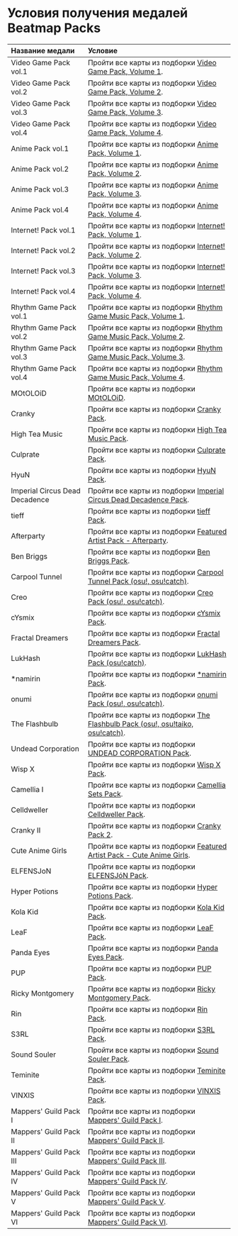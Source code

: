 # Условия получения медалей Beatmap Packs

| Название медали | Условие |
| :-- | :-- |
| Video Game Pack vol.1 | Пройти все карты из подборки [Video Game Pack, Volume 1](https://osu.ppy.sh/beatmaps/packs/40). |
| Video Game Pack vol.2 | Пройти все карты из подборки [Video Game Pack, Volume 2](https://osu.ppy.sh/beatmaps/packs/48). |
| Video Game Pack vol.3 | Пройти все карты из подборки [Video Game Pack, Volume 3](https://osu.ppy.sh/beatmaps/packs/70). |
| Video Game Pack vol.4 | Пройти все карты из подборки [Video Game Pack, Volume 4](https://osu.ppy.sh/beatmaps/packs/364). |
| Anime Pack vol.1 | Пройти все карты из подборки [Anime Pack, Volume 1](https://osu.ppy.sh/beatmaps/packs/43). |
| Anime Pack vol.2 | Пройти все карты из подборки [Anime Pack, Volume 2](https://osu.ppy.sh/beatmaps/packs/49). |
| Anime Pack vol.3 | Пройти все карты из подборки [Anime Pack, Volume 3](https://osu.ppy.sh/beatmaps/packs/207). |
| Anime Pack vol.4 | Пройти все карты из подборки [Anime Pack, Volume 4](https://osu.ppy.sh/beatmaps/packs/363). |
| Internet! Pack vol.1 | Пройти все карты из подборки [Internet! Pack, Volume 1](https://osu.ppy.sh/beatmaps/packs/42). |
| Internet! Pack vol.2 | Пройти все карты из подборки [Internet! Pack, Volume 2](https://osu.ppy.sh/beatmaps/packs/93). |
| Internet! Pack vol.3 | Пройти все карты из подборки [Internet! Pack, Volume 3](https://osu.ppy.sh/beatmaps/packs/209). |
| Internet! Pack vol.4 | Пройти все карты из подборки [Internet! Pack, Volume 4](https://osu.ppy.sh/beatmaps/packs/366). |
| Rhythm Game Pack vol.1 | Пройти все карты из подборки [Rhythm Game Music Pack, Volume 1](https://osu.ppy.sh/beatmaps/packs/41). |
| Rhythm Game Pack vol.2 | Пройти все карты из подборки [Rhythm Game Music Pack, Volume 2](https://osu.ppy.sh/beatmaps/packs/94). |
| Rhythm Game Pack vol.3 | Пройти все карты из подборки [Rhythm Game Music Pack, Volume 3](https://osu.ppy.sh/beatmaps/packs/208). |
| Rhythm Game Pack vol.4 | Пройти все карты из подборки [Rhythm Game Music Pack, Volume 4](https://osu.ppy.sh/beatmaps/packs/365). |
| MOtOLOiD | Пройти все карты из подборки [MOtOLOiD](https://osu.ppy.sh/beatmaps/packs/1284). |
| Cranky | Пройти все карты из подборки [Cranky Pack](https://osu.ppy.sh/beatmaps/packs/1437). |
| High Tea Music | Пройти все карты из подборки [High Tea Music Pack](https://osu.ppy.sh/beatmaps/packs/1480). |
| Culprate | Пройти все карты из подборки [Culprate Pack](https://osu.ppy.sh/beatmaps/packs/1535). |
| HyuN | Пройти все карты из подборки [HyuN Pack](https://osu.ppy.sh/beatmaps/packs/1581). |
| Imperial Circus Dead Decadence | Пройти все карты из подборки [Imperial Circus Dead Decadence Pack](https://osu.ppy.sh/beatmaps/packs/1688). |
| tieff | Пройти все карты из подборки [tieff Pack](https://osu.ppy.sh/beatmaps/packs/1649). |
| Afterparty | Пройти все карты из подборки [Featured Artist Pack - Afterparty](https://osu.ppy.sh/beatmaps/packs/1542). |
| Ben Briggs | Пройти все карты из подборки [Ben Briggs Pack](https://osu.ppy.sh/beatmaps/packs/1687). |
| Carpool Tunnel | Пройти все карты из подборки [Carpool Tunnel Pack (osu!, osu!catch)](https://osu.ppy.sh/beatmaps/packs/1805). |
| Creo | Пройти все карты из подборки [Creo Pack (osu!, osu!catch)](https://osu.ppy.sh/beatmaps/packs/1807). |
| cYsmix | Пройти все карты из подборки [cYsmix Pack](https://osu.ppy.sh/beatmaps/packs/1808). |
| Fractal Dreamers | Пройти все карты из подборки [Fractal Dreamers Pack](https://osu.ppy.sh/beatmaps/packs/1809). |
| LukHash | Пройти все карты из подборки [LukHash Pack (osu!catch)](https://osu.ppy.sh/beatmaps/packs/1758). |
| \*namirin | Пройти все карты из подборки [\*namirin Pack](https://osu.ppy.sh/beatmaps/packs/1704). |
| onumi | Пройти все карты из подборки [onumi Pack (osu!, osu!catch)](https://osu.ppy.sh/beatmaps/packs/1804). |
| The Flashbulb | Пройти все карты из подборки [The Flashbulb Pack (osu!, osu!taiko, osu!catch)](https://osu.ppy.sh/beatmaps/packs/1762). |
| Undead Corporation | Пройти все карты из подборки [UNDEAD CORPORATION Pack](https://osu.ppy.sh/beatmaps/packs/1810). |
| Wisp X | Пройти все карты из подборки [Wisp X Pack](https://osu.ppy.sh/beatmaps/packs/1806). |
| Camellia I | Пройти все карты из подборки [Camellia Sets Pack](https://osu.ppy.sh/beatmaps/packs/2051). |
| Celldweller | Пройти все карты из подборки [Celldweller Pack](https://osu.ppy.sh/beatmaps/packs/2040). |
| Cranky II | Пройти все карты из подборки [Cranky Pack 2](https://osu.ppy.sh/beatmaps/packs/2049). |
| Cute Anime Girls | Пройти все карты из подборки [Featured Artist Pack - Cute Anime Girls](https://osu.ppy.sh/beatmaps/packs/2031). |
| ELFENSJoN | Пройти все карты из подборки [ELFENSJóN Pack](https://osu.ppy.sh/beatmaps/packs/2047). |
| Hyper Potions | Пройти все карты из подборки [Hyper Potions Pack](https://osu.ppy.sh/beatmaps/packs/2037). |
| Kola Kid | Пройти все карты из подборки [Kola Kid Pack](https://osu.ppy.sh/beatmaps/packs/2044). |
| LeaF | Пройти все карты из подборки [LeaF Pack](https://osu.ppy.sh/beatmaps/packs/2039). |
| Panda Eyes | Пройти все карты из подборки [Panda Eyes Pack](https://osu.ppy.sh/beatmaps/packs/2043). |
| PUP | Пройти все карты из подборки [PUP Pack](https://osu.ppy.sh/beatmaps/packs/2048). |
| Ricky Montgomery | Пройти все карты из подборки [Ricky Montgomery Pack](https://osu.ppy.sh/beatmaps/packs/2046). |
| Rin | Пройти все карты из подборки [Rin Pack](https://osu.ppy.sh/beatmaps/packs/1759). |
| S3RL | Пройти все карты из подборки [S3RL Pack](https://osu.ppy.sh/beatmaps/packs/2045). |
| Sound Souler | Пройти все карты из подборки [Sound Souler Pack](https://osu.ppy.sh/beatmaps/packs/2038). |
| Teminite | Пройти все карты из подборки [Teminite Pack](https://osu.ppy.sh/beatmaps/packs/2042). |
| VINXIS | Пройти все карты из подборки [VINXIS Pack](https://osu.ppy.sh/beatmaps/packs/2041). |
| Mappers' Guild Pack I | Пройти все карты из подборки [Mappers' Guild Pack I](https://osu.ppy.sh/beatmaps/packs/1365). |
| Mappers' Guild Pack II | Пройти все карты из подборки [Mappers' Guild Pack II](https://osu.ppy.sh/beatmaps/packs/1450). |
| Mappers' Guild Pack III | Пройти все карты из подборки [Mappers' Guild Pack III](https://osu.ppy.sh/beatmaps/packs/1689). |
| Mappers' Guild Pack IV | Пройти все карты из подборки [Mappers' Guild Pack IV](https://osu.ppy.sh/beatmaps/packs/1757). |
| Mappers' Guild Pack V | Пройти все карты из подборки [Mappers' Guild Pack V](https://osu.ppy.sh/beatmaps/packs/2032). |
| Mappers' Guild Pack VI | Пройти все карты из подборки [Mappers' Guild Pack VI](https://osu.ppy.sh/beatmaps/packs/2033). |
